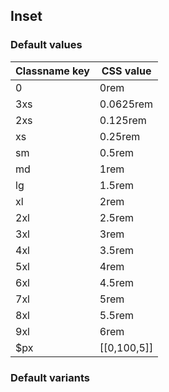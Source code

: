 ## Inset

<!-- <values.inset> -->
### Default values
|Classname key|CSS value  |
|-------------|-----------|
|0            |0rem       |
|3xs          |0.0625rem  |
|2xs          |0.125rem   |
|xs           |0.25rem    |
|sm           |0.5rem     |
|md           |1rem       |
|lg           |1.5rem     |
|xl           |2rem       |
|2xl          |2.5rem     |
|3xl          |3rem       |
|4xl          |3.5rem     |
|5xl          |4rem       |
|6xl          |4.5rem     |
|7xl          |5rem       |
|8xl          |5.5rem     |
|9xl          |6rem       |
|$px          |[[0,100,5]]|

<!-- </values.inset> -->

<!-- <variants.inset> -->
### Default variants

<!-- </variants.inset> -->
